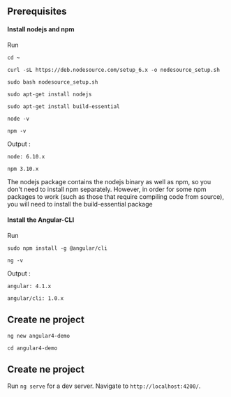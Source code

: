 ## Prerequisites

#### Install nodejs and npm
 
Run 

    cd ~
    
    curl -sL https://deb.nodesource.com/setup_6.x -o nodesource_setup.sh
   
    sudo bash nodesource_setup.sh
  
    sudo apt-get install nodejs
   
    sudo apt-get install build-essential
   
    node -v
   
    npm -v
   
Output :
    
    node: 6.10.x
     
    npm 3.10.x
      
The nodejs package contains the nodejs binary as well as npm, so you don't need to install npm separately. However, in order for some npm packages to work (such as those that require compiling code from source), you will need to install the build-essential package
 
 
#### Install the Angular-CLI
  
 Run 
    
    sudo npm install -g @angular/cli
   
    ng -v
    
Output :
 
    angular: 4.1.x
 
    angular/cli: 1.0.x

## Create ne project

    ng new angular4-demo

    cd angular4-demo

## Create ne project

Run `ng serve` for a dev server. Navigate to `http://localhost:4200/`.
